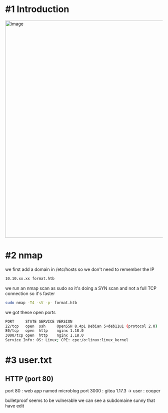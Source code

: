 # #1 Introduction
<img width="693" alt="image" src="https://github.com/Mate0r/app.hackthebock.com/assets/94843357/824447ee-ce67-4ed7-8a3c-6fec9beb1c37">

# #2 nmap

we first add a domain in /etc/hosts so we don't need to remember the IP
```bash
10.10.xx.xx format.htb
```

we run an nmap scan as sudo so it's doing a SYN scan and not a full TCP connection so it's faster

```bash
sudo nmap -T4 -sV -p- format.htb
```

we got these open ports
```bash
PORT     STATE SERVICE VERSION
22/tcp   open  ssh     OpenSSH 8.4p1 Debian 5+deb11u1 (protocol 2.0)
80/tcp   open  http    nginx 1.18.0
3000/tcp open  http    nginx 1.18.0
Service Info: OS: Linux; CPE: cpe:/o:linux:linux_kernel
```

# #3 user.txt

## HTTP (port 80)


port 80 : web app named microblog
port 3000 : gitea 1.17.3
-> user : cooper

bulletproof seems to be vulnerable
we can see a subdomaine sunny that have edit
